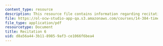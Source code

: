 ```yaml
---
content_type: resource
description: This resource file contains information regarding recitation 6.
file: https://ol-ocw-studio-app-qa.s3.amazonaws.com/courses/14-384-time-series-analysis-fall-2013/d8a56a443b1189859af3ce1066f6bea4_MIT14_384F13_rec6.pdf
file_type: application/pdf
resourcetype: Document
title: Recitation 6
uid: d8a56a44-3b11-8985-9af3-ce1066f6bea4
---
```

